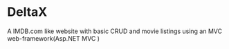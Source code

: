 # DeltaX
A IMDB.com like website with basic CRUD and movie listings using an MVC web-framework(Asp.NET MVC )
